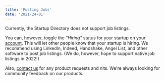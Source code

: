 ```yaml
---
title: 'Posting Jobs'
date: '2021-24-01'
---
```


Currently, the Startup Directory does not support job listings.

You can, however, toggle the _"Hiring"_ status for your startup on your [account](/account). This will let other people know that your startup is hiring. We recommend using LinkedIn, Indeed, Handshake, Angel List, and other software to post job listings. (We do, however, hope to support native job listings in 2022!)

Also, [contact us](mailto:team@founders.illinois.edu) for any product requests and nits. We're always looking for community feedback on our products.
